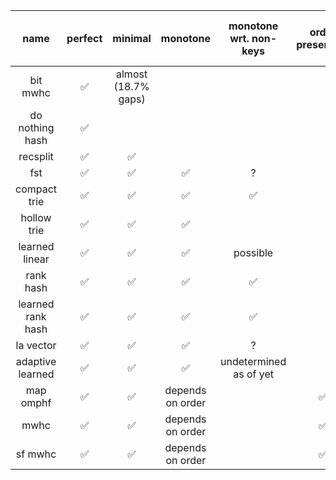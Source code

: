 |      name         | perfect |        minimal      |     monotone     | monotone wrt. non-keys | order preserving | can recover key  | updateable | can directly store payloads |
|:-----------------:|:-------:|:-------------------:|:----------------:|:----------------------:|:----------------:|:----------------:|:----------:|:---------------------------:|
| bit mwhc          | &#9989; | almost (18.7% gaps) |                  |                        |                  |                  |            |                             |
| do nothing hash   | &#9989; |                     |                  |                        |                  |                  |            |                             |
| recsplit          | &#9989; | &#9989;             |                  |                        |                  |                  |            |                             |
| fst               | &#9989; | &#9989;             | &#9989;          | ?                      |                  | ?                |            |                             |
| compact trie      | &#9989; | &#9989;             | &#9989;          | &#9989;                |                  | &#9989;          | &#9989;    |                             |
| hollow trie       | &#9989; | &#9989;             | &#9989;          |                        |                  |                  |            |                             |
| learned linear    | &#9989; | &#9989;             | &#9989;          | possible               |                  |                  |            |                             |
| rank hash         | &#9989; | &#9989;             | &#9989;          | &#9989;                |                  | half recoverable |            |                             |
| learned rank hash | &#9989; | &#9989;             | &#9989;          | &#9989;                |                  | half recoverable |            |                             |
| la vector         | &#9989; | &#9989;             | &#9989;          | ?                      |                  | &#9989;          |            |                             |
| adaptive learned  | &#9989; | &#9989;             | &#9989;          | undetermined as of yet |                  | probably not     |            |                             |
| map omphf         | &#9989; | &#9989;             | depends on order |                        | &#9989;          |                  |            | &#9989;                     |
| mwhc              | &#9989; | &#9989;             | depends on order |                        | &#9989;          |                  |            |                             |
| sf mwhc           | &#9989; | &#9989;             | depends on order |                        | &#9989;          |                  |            | &#9989;                     |
